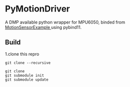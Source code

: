 # PyMotionDriver

A DMP available python wrapper for MPU6050, binded from [MotionSensorExample ](https://github.com/rpicopter/MotionSensorExample) using pybind11.

## Build 

1.clone this repro

```shell
git clone --recursive 

git clone
git submodule init
git submodule update
```

